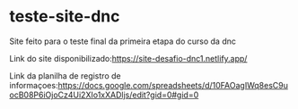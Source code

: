 # teste-site-dnc
Site feito para o teste final da primeira etapa do curso da dnc


Link do site disponibilizado:https://site-desafio-dnc1.netlify.app/


Link da planilha de registro de informaçoes:https://docs.google.com/spreadsheets/d/10FAOagIWq8esC9uocB08P6iOjoCz4Ui2XIo1xXADljs/edit?gid=0#gid=0

